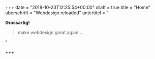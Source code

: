 +++
date = "2018-10-23T12:25:54+00:00"
draft = true
title = "Home"
uberschrift = "Webdesign reloaded"
untertitel = "<p><strong>Grossartig!</strong></p><blockquote><p>make webdesign great again....</p></blockquote>"

+++
